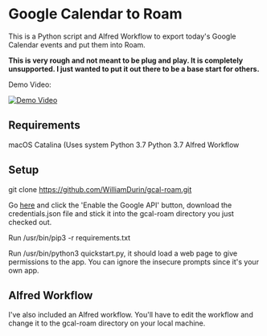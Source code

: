 # Google Calendar to Roam

This is a Python script and Alfred Workflow to export today's Google Calendar events and put them into Roam.

**This is very rough and not meant to be plug and play. It is completely unsupported. I just wanted to put it out there to be a base start for others.**

Demo Video:

[![Demo Video](https://img.youtube.com/vi/x4id7c5jtTk/0.jpg)](https://youtu.be/x4id7c5jtTk)

## Requirements

macOS Catalina (Uses system Python 3.7
Python 3.7
Alfred Workflow

## Setup

git clone https://github.com/WilliamDurin/gcal-roam.git

Go [here](https://developers.google.com/calendar/quickstart/python) and click the 'Enable the Google API' button, download the credentials.json file and stick it into the gcal-roam directory you just checked out.

Run /usr/bin/pip3 -r requirements.txt

Run /usr/bin/python3 quickstart.py, it should load a web page to give permissions to the app. You can ignore the insecure prompts since it's your own app.

## Alfred Workflow

I've also included an Alfred workflow. You'll have to edit the workflow and change it to the gcal-roam directory on your local machine.
